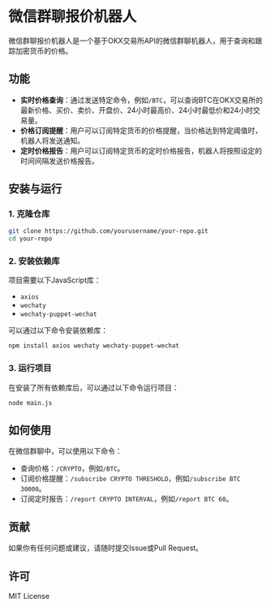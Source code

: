 # 微信群聊报价机器人

微信群聊报价机器人是一个基于OKX交易所API的微信群聊机器人，用于查询和跟踪加密货币的价格。

## 功能

- **实时价格查询**：通过发送特定命令，例如`/BTC`，可以查询BTC在OKX交易所的最新价格、买价、卖价、开盘价、24小时最高价、24小时最低价和24小时交易量。
- **价格订阅提醒**：用户可以订阅特定货币的价格提醒，当价格达到特定阈值时，机器人将发送通知。
- **定时价格报告**：用户可以订阅特定货币的定时价格报告，机器人将按照设定的时间间隔发送价格报告。

## 安装与运行

### 1. 克隆仓库

```bash
git clone https://github.com/yourusername/your-repo.git
cd your-repo
```

### 2. 安装依赖库

项目需要以下JavaScript库：

- `axios`
- `wechaty`
- `wechaty-puppet-wechat`

可以通过以下命令安装依赖库：

```bash
npm install axios wechaty wechaty-puppet-wechat
```

### 3. 运行项目

在安装了所有依赖库后，可以通过以下命令运行项目：

```bash
node main.js
```

## 如何使用

在微信群聊中，可以使用以下命令：

- 查询价格：`/CRYPTO`，例如`/BTC`。
- 订阅价格提醒：`/subscribe CRYPTO THRESHOLD`，例如`/subscribe BTC 30000`。
- 订阅定时报告：`/report CRYPTO INTERVAL`，例如`/report BTC 60`。

## 贡献

如果你有任何问题或建议，请随时提交Issue或Pull Request。

## 许可

MIT License